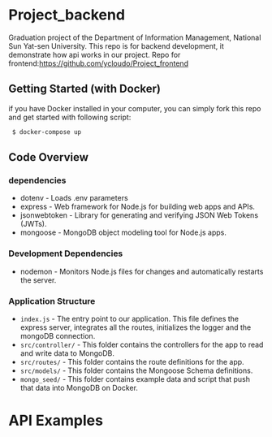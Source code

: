 # Project_backend
Graduation project of the Department of Information Management, National Sun Yat-sen University. This repo is for backend development, it demonstrate how api works in our project. Repo for frontend:https://github.com/ycloudo/Project_frontend

## Getting Started (with Docker)
if you have Docker installed in your computer, you can simply fork this repo and get started with following script:
  ```bash
   $ docker-compose up
  ```
## Code Overview
### dependencies
- dotenv - Loads .env parameters
- express - Web framework for Node.js for building web apps and APIs.
- jsonwebtoken - Library for generating and verifying JSON Web Tokens (JWTs).
- mongoose - MongoDB object modeling tool for Node.js apps.

### Development Dependencies
- nodemon - Monitors Node.js files for changes and automatically restarts the server.

### Application Structure
- `index.js` - The entry point to our application. This file defines the express server, integrates all the routes, initializes the logger and the mongoDB connection. 
- `src/controller/` - This folder contains the controllers for the app to read and write data to MongoDB.
- `src/routes/` - This folder contains the route definitions for the app.
- `src/models/` - This folder contains the Mongoose Schema definitions.
- `mongo_seed/` - This folder contains example data and script that push that data into MongoDB on Docker.

# API Examples

## 







